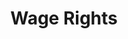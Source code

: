 ---
title: Wage Rights
layout: entitlement
name: Construction Worker
experience: "I did not get paid above $7.25 for work I performed"
right: wage-rights

entitlement:
  - header: You have the right to be paid above $7.25 for work you performed.
  - description: You have the right to be paid at least the federal minimum wage ($7.25) for all hours worked regardless of whether you are paid by the hour, the day, or at a piece rate. Some state laws provide greater employee protections; employers must comply with both.

actions:
  - { header: "File a complaint to return your lost wages.", description: "You have a right to claim your lost wages by filing a complaint with the Wage and Hour Division at DOL.", id: "whd-claim", cta: "File a Claim" }

---